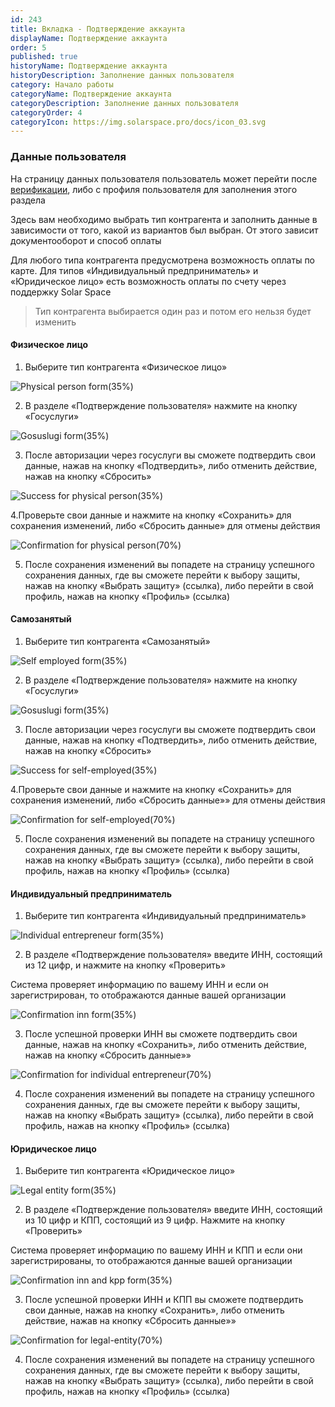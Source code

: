 ```yaml
---
id: 243
title: Вкладка - Подтверждение аккаунта
displayName: Подтверждение аккаунта
order: 5
published: true
historyName: Подтверждение аккаунта
historyDescription: Заполнение данных пользователя
category: Начало работы
categoryName: Подтверждение аккаунта
categoryDescription: Заполнение данных пользователя
categoryOrder: 4
categoryIcon: https://img.solarspace.pro/docs/icon_03.svg
---
```


### Данные пользователя
На страницу данных пользователя пользователь может перейти после [верификации]([206]), либо с профиля пользователя для заполнения этого раздела
 
Здесь вам необходимо выбрать тип контрагента и заполнить данные в зависимости от того, какой из вариантов был выбран. От этого зависит документооборот и способ оплаты

Для любого типа контрагента предусмотрена возможность оплаты по карте. Для типов «Индивидуальный предприниматель» и «Юридическое лицо» есть возможность оплаты по счету через поддержку Solar Space

> Тип контрагента выбирается один раз и потом его нельзя будет изменить

#### Физическое лицо

1. Выберите тип контрагента «Физическое лицо»

![Physical person form(35%)](https://img.solarspace.pro/docs/physical-person-form.jpg "Форма для типа 'Физическое лицо'")

2. В разделе «Подтверждение пользователя» нажмите на кнопку «Госуслуги»

![Gosuslugi form(35%)](https://img.solarspace.pro/docs/gosuslugi-form.jpg "Форма 'Госуслуги'")

3. После авторизации через госуслуги вы сможете подтвердить свои данные, нажав на кнопку «Подтвердить», либо отменить действие, нажав на кнопку «Сбросить»

![Success for physical person(35%)](https://img.solarspace.pro/docs/success-phys-and-sz-form.jpg "Успешная форма для типа 'Физическое лицо'")

4.Проверьте свои данные и нажмите на кнопку «Сохранить» для сохранения изменений, либо «Сбросить данные» для отмены действия

![Confirmation for physical person(70%)](https://img.solarspace.pro/docs/confirmation-physical-person.jpg "Подтверждение для типа 'Физическое лицо'")

5. После сохранения изменений вы попадете на страницу успешного сохранения данных, где вы сможете перейти к выбору защиты, нажав на кнопку «Выбрать защиту» (ссылка), либо перейти в свой профиль, нажав на кнопку «Профиль» (ссылка)
 
#### Самозанятый

1. Выберите тип контрагента «Самозанятый»

![Self employed form(35%)](https://img.solarspace.pro/docs/self-employed-form.jpg "Форма для типа 'Самозанятый'")

2. В разделе «Подтверждение пользователя» нажмите на кнопку «Госуслуги»

![Gosuslugi form(35%)](https://img.solarspace.pro/docs/gosuslugi-form.jpg "Форма 'Госуслуги'")

3. После авторизации через госуслуги вы сможете подтвердить свои данные, нажав на кнопку «Подтвердить», либо отменить действие, нажав на кнопку «Сбросить»

![Success for self-employed(35%)](https://img.solarspace.pro/docs/success-phys-and-sz-form.jpg "Успешная форма для типа 'Самозанятый'")

4.Проверьте свои данные и нажмите на кнопку «Сохранить» для сохранения изменений, либо «Сбросить данные»» для отмены действия

![Confirmation for self-employed(70%)](https://img.solarspace.pro/docs/confirmation-self-employed.jpg "Подтверждение для типа 'Самозанятый'")

5. После сохранения изменений вы попадете на страницу успешного сохранения данных, где вы сможете перейти к выбору защиты, нажав на кнопку «Выбрать защиту» (ссылка), либо перейти в свой профиль, нажав на кнопку «Профиль» (ссылка)
 
#### Индивидуальный предприниматель

1. Выберите тип контрагента «Индивидуальный предприниматель»

![Individual entrepreneur form(35%)](https://img.solarspace.pro/docs/individual-entrepreneur-form.jpg "Форма для типа 'Индивидуальный предприниматель'")

2. В разделе «Подтверждение пользователя» введите ИНН, состоящий из 12 цифр, и нажмите на кнопку «Проверить»

Система проверяет информацию по вашему ИНН и если он зарегистрирован, то отображаются данные вашей организации

![Confirmation inn form(35%)](https://img.solarspace.pro/docs/confirmation-inn-form.jpg "Успешная форма подтверждения ИНН")

3. После успешной проверки ИНН  вы сможете подтвердить свои данные, нажав на кнопку «Сохранить», либо отменить действие, нажав на кнопку «Сбросить данные»»
 
![Confirmation for individual entrepreneur(70%)](https://img.solarspace.pro/docs/confirmation-individual-entrepreneur.jpg "Подтверждение для типа 'Индивидуальный предприниматель'")

4. После сохранения изменений вы попадете на страницу успешного сохранения данных, где вы сможете перейти к выбору защиты, нажав на кнопку «Выбрать защиту» (ссылка), либо перейти в свой профиль, нажав на кнопку «Профиль» (ссылка)
 
 
#### Юридическое лицо

1. Выберите тип контрагента «Юридическое лицо»

 ![Legal entity form(35%)](https://img.solarspace.pro/docs/legal-entity-form.jpg "Форма для типа 'Юридическое лицо'")

2. В разделе «Подтверждение пользователя» введите ИНН, состоящий из 10 цифр и КПП, состоящий из 9 цифр. Нажмите на кнопку «Проверить»

Система проверяет информацию по вашему ИНН и КПП и если они зарегистрированы, то отображаются данные вашей организации

![Confirmation inn and kpp form(35%)](https://img.solarspace.pro/docs/confirmation-inn-and-kpp-form.jpg "Успешная форма подтверждения ИНН и КПП")

3. После успешной проверки ИНН и КПП вы сможете подтвердить свои данные, нажав на кнопку «Сохранить», либо отменить действие, нажав на кнопку «Сбросить данные»»

![Confirmation for legal-entity(70%)](https://img.solarspace.pro/docs/confirmation-legal-entity.jpg "Подтверждение для типа 'Юридическое лицо'")

4. После сохранения изменений вы попадете на страницу успешного сохранения данных, где вы сможете перейти к выбору защиты, нажав на кнопку «Выбрать защиту» (ссылка), либо перейти в свой профиль, нажав на кнопку «Профиль» (ссылка)
